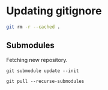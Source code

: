 # Updating gitignore

```bash
git rm -r --cached .
```

## Submodules

Fetching new repository.

`git submodule update --init`

`git pull --recurse-submodules`

